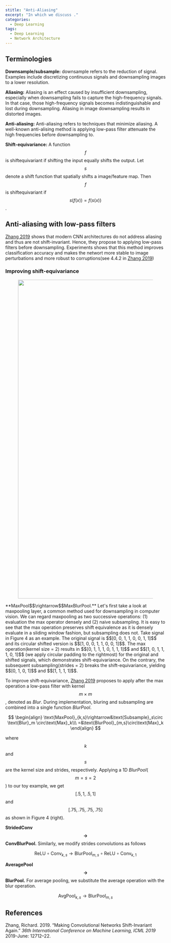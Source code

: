 ```yaml
---
stitle: "Anti-Aliasing"
excerpt: "In which we discuss ."
categories:
  - Deep Learning
tags:
  - Deep Learning
  - Network Architecture
---
```


## Terminologies

**Downsample/subsample:** downsample refers to the reduction of signal. Examples include discretizing continuous signals and downsampling images to a lower resolution.

**Aliasing:** Aliasing is an effect caused by insufficient downsampling, especially when downsampling fails to capture the high-frequency signals. In that case, those high-frequency signals becomes indistinguishable and lost during downsampling. Aliasing in image downsampling results in distorted images.

**Anti-aliasing:** Anti-aliasing refers to techniques that minimize aliasing. A well-known anti-alising method is applying low-pass filter attenuate the high frequencies before downsampling to.

**Shift-equivariance:** A function $$f$$ is shiftequivariant if shifting the input equally shifts the output. Let $$s$$ denote a shift function that spatially shifts a image/feature map. Then $$f$$ is shiftequivariant if $$s(f(x))=f(s(x))$$.

## Anti-aliasing with low-pass filters

[Zhang 2019](#ref1) shows that modern CNN architectures do not address aliasing and thus are not shift-invariant. Hence, they propose to applying low-pass filters before downsampling. Experiments shows that this method improves classification accuracy and makes the networt more stable to image perturbations and more robust to corruptions(see 4.4.2 in [Zhang 2019](#ref1))

### Improving shift-equivariance

<figure>
  <img src="{{ '/images/network/anti-aliasing-using-low-pass-filters-Figure4.png' | absolute_url }}" alt="" width="1000">
  <figcaption></figcaption>
  <style>
    figure figcaption {
    text-align: center;
    }
  </style>
</figure>
**MaxPool$$\rightarrow$$MaxBlurPool.** Let's first take a look at maxpooling layer, a common method used for downsampling in computer vision. We can regard maxpooling as two successive operations: (1) evaluation the max operator densely and (2) naive subsampling. It is easy to see that the max operation preserves shift equivalence as it is densely evaluate in a sliding window fashion, but subsampling does not. Take signal in Figure 4 as an example. The original signal is $$[0, 0, 1, 1, 0, 0, 1, 1]$$ and its circular shifted version is $$[1, 0, 0, 1, 1, 0, 0, 1]$$. The max operation(kernel size = 2) results in $$[0, 1, 1, 1, 0, 1, 1, 1]$$ and $$[1, 0, 1, 1, 1, 0, 1]$$ (we apply circular padding to the rightmost) for the original and shifted signals, which demonstrates shift-equivariance. On the contrary, the subsequent subsampling(strides = 2) breaks the shift-equivariance, yielding $$[0, 1, 0, 1]$$ and $$[1, 1, 1, 1]$$.

To improve shift-equivariance, [Zhang 2019](#ref1) proposes to apply after the max operation a low-pass filter with kernel $$m \times m$$, denoted as *Blur*. During implementation, bluring and subsampling are combined into a single function *BlurPool*.

$$
\begin{align}
\text{MaxPool}_{k,s}\rightarrow&\text{Subsample}_s\circ \text{Blur}_m \circ\text{Max}_k\\\
=&\text{BlurPool}_{m,s}\circ\text{Max}_k
\end{align}
$$

where $$k$$ and $$s$$ are the kernel size and strides, respectively. Applying a 1D *BlurPool*($$m=s=2$$) to our toy example, we get $$[.5, 1, .5, 1]$$ and $$[.75, .75, .75,. 75]$$ as shown in Figure 4 (right).

**StridedConv$$\rightarrow$$ConvBlurPool.** Similarly, we modify strides convolutions as follows

$$
\text{ReLU}\circ\text{Conv}_{k,s}\rightarrow\text{BlurPool}_{m,s}\circ\text{ReLU}\circ \text{Conv}_{k, 1}
$$

**AveragePool$$\rightarrow$$BlurPool.** For average pooling, we substitute the average operation with the blur operation.

$$
\text{AvgPool}_{k,s}\rightarrow\text{BlurPool}_{m,s}
$$



## References

<a name='ref1'></a>Zhang, Richard. 2019. “Making Convolutional Networks Shift-Invariant Again.” *36th International Conference on Machine Learning, ICML 2019* 2019-June: 12712–22.